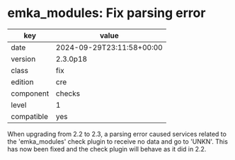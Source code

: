 [//]: # (werk v2)
# emka_modules: Fix parsing error

key        | value
---------- | ---
date       | 2024-09-29T23:11:58+00:00
version    | 2.3.0p18
class      | fix
edition    | cre
component  | checks
level      | 1
compatible | yes

When upgrading from 2.2 to 2.3, a parsing error caused services related to the 'emka_modules' check plugin to receive no data and go to 'UNKN'.
This has now been fixed and the check plugin will behave as it did in 2.2.
